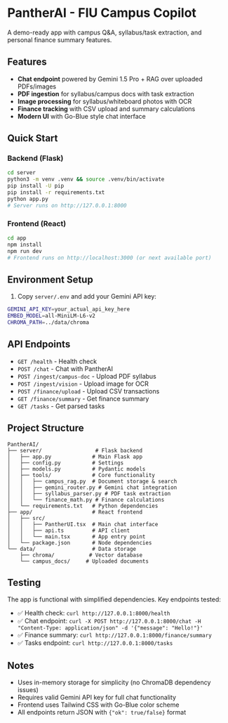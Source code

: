 # PantherAI - FIU Campus Copilot

A demo-ready app with campus Q&A, syllabus/task extraction, and personal finance summary features.

## Features

- **Chat endpoint** powered by Gemini 1.5 Pro + RAG over uploaded PDFs/images
- **PDF ingestion** for syllabus/campus docs with task extraction
- **Image processing** for syllabus/whiteboard photos with OCR
- **Finance tracking** with CSV upload and summary calculations
- **Modern UI** with Go-Blue style chat interface

## Quick Start

### Backend (Flask)

```bash
cd server
python3 -m venv .venv && source .venv/bin/activate
pip install -U pip
pip install -r requirements.txt
python app.py
# Server runs on http://127.0.0.1:8000
```

### Frontend (React)

```bash
cd app
npm install
npm run dev
# Frontend runs on http://localhost:3000 (or next available port)
```

## Environment Setup

1. Copy `server/.env` and add your Gemini API key:
```bash
GEMINI_API_KEY=your_actual_api_key_here
EMBED_MODEL=all-MiniLM-L6-v2
CHROMA_PATH=../data/chroma
```

## API Endpoints

- `GET /health` - Health check
- `POST /chat` - Chat with PantherAI
- `POST /ingest/campus-doc` - Upload PDF syllabus
- `POST /ingest/vision` - Upload image for OCR
- `POST /finance/upload` - Upload CSV transactions
- `GET /finance/summary` - Get finance summary
- `GET /tasks` - Get parsed tasks

## Project Structure

```
PantherAI/
├── server/                 # Flask backend
│   ├── app.py             # Main Flask app
│   ├── config.py          # Settings
│   ├── models.py          # Pydantic models
│   ├── tools/             # Core functionality
│   │   ├── campus_rag.py  # Document storage & search
│   │   ├── gemini_router.py # Gemini chat integration
│   │   ├── syllabus_parser.py # PDF task extraction
│   │   └── finance_math.py # Finance calculations
│   └── requirements.txt   # Python dependencies
├── app/                   # React frontend
│   ├── src/
│   │   ├── PantherUI.tsx  # Main chat interface
│   │   ├── api.ts         # API client
│   │   └── main.tsx       # App entry point
│   └── package.json       # Node dependencies
└── data/                  # Data storage
    ├── chroma/           # Vector database
    └── campus_docs/     # Uploaded documents
```

## Testing

The app is functional with simplified dependencies. Key endpoints tested:

- ✅ Health check: `curl http://127.0.0.1:8000/health`
- ✅ Chat endpoint: `curl -X POST http://127.0.0.1:8000/chat -H "Content-Type: application/json" -d '{"message": "Hello!"}'`
- ✅ Finance summary: `curl http://127.0.0.1:8000/finance/summary`
- ✅ Tasks endpoint: `curl http://127.0.0.1:8000/tasks`

## Notes

- Uses in-memory storage for simplicity (no ChromaDB dependency issues)
- Requires valid Gemini API key for full chat functionality
- Frontend uses Tailwind CSS with Go-Blue color scheme
- All endpoints return JSON with `{"ok": true/false}` format
